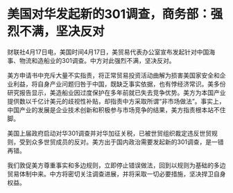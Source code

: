 # 美国对华发起新的301调查，商务部：强烈不满，坚决反对

财联社4月17日电，美国时间4月17日，美贸易代表办公室宣布发起针对中国海事、物流和造船业的301调查。中方对此强烈不满，坚决反对。

美方申请书中充斥大量不实指责，将正常贸易投资活动曲解为损害美国家安全和企业利益，将自身产业问题归咎于中国，既缺乏事实依据，也有悖经济常识。美多份研究报告显示，美造船业因过度保护在多年前就已失去竞争优势。美方为本国产业提供数以千亿计美元的歧视性补贴，却指责中方采取所谓“非市场做法”。事实上，中国产业的发展是企业技术创新和积极参与市场竞争的结果，美方指责根本站不住脚。

美国上届政府启动对华301调查并对华加征关税，已被世贸组织裁定违反世贸规则，受到众多世贸成员的反对。美方出于国内政治需要发起新的301调查，是一错再错。

我们敦促美方尊重事实和多边规则，立即停止错误做法，回到以规则为基础的多边贸易体制中来。中方将密切关注调查进展，并将采取一切必要措施，坚决捍卫自身权益。

